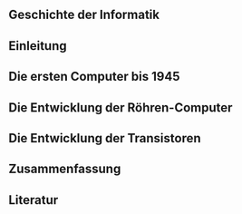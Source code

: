 ## Geschichte der Informatik    

## Einleitung

## Die ersten Computer bis 1945

## Die Entwicklung der Röhren-Computer

## Die Entwicklung der Transistoren

## Zusammenfassung

## Literatur